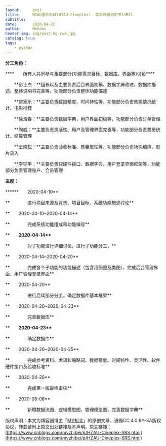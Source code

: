 ```yaml
---
layout:     post
title:      HZAU国际影城(HZAU-Cineplex)——需求规格说明书(SRS)
subtitle:   
date:       2020-04-22
author:     Mehaei
header-img: img/post-bg-rwd.jpg
catalog: true
tags:
    - python
---
```

****分工角色：****

****　　所有人共同参与重要部分(功能需求目标，数据库，界面等)讨论****

　　**彭士杰：**组长以及主要负责后台界面初稿、数据字典改进、数据库描述、整体说明书完善等，功能部分负责整体功能描述

　　**常家乐：**主要负责数据精度、时间特性等，功能部分负责售票情况统计、电影推荐

　　**徐浩春：**主要负责数据字典，用户界面初稿等，功能部分负责订单管理

　　**陶威：**主要负责灵活性、用户及管理界面完善等，功能部分负责票房统计、结算管理

　　**王南松：**主要负责验收标准、质量属性等，功能部分负责场次编排、影片录入

　　**李铜平：**主要负责软硬件接口、数据字典，用户登录界面框架等，功能部分负责管理账户、会员管理

****进度：****

******　　2020-04-10**

**　　　　进行项目来源及背景、项目目标、系统功能概述讨论**

**　　2020-04-10~2020-04-14**

**　　　　完成系统功能组成和功能编号**

**　　<strong>2020-04-14**</strong>

**　　　　对子功能进行详细讨论，进行子功能分工，**

**　　2020-04-14~2020-04-20**

**　　　　完成各个子功能的功能描述（包含用例图及类图），完成后台管理界面，用户管理登录界面**

**　　2020-04-20**

**　　　　进行后续部分分工，确定数据库基本框架**

**　　2020-04-20~2020-04-23**

**　　　　完善数据库**

**　　<strong>2020-04-23**</strong>

**　　　　确定数据库**

**　　2020-04-20~2020-04-25**

**　　　　完成参考资料、术语和缩略词、数据精度、时间特性、灵活性、软件硬件接口及验收标准**

**　　2020-04-26**

**　　　　完成第一版最终审核**

**　　2020-05-06**

**　　　　新增数据流图、逻辑模型图、物理模型图，完善数据字典**

版权声明：本文为博客园博主「[MY知北](https://www.cnblogs.com/myzhibei/)」的原创文章，遵循CC 4.0 BY-SA版权协议，转载请附上原文出处链接及本声明。原文链接：[https://www.cnblogs.com/myzhibei/p/HZAU-Cineplex-SRS.html](https://www.cnblogs.com/myzhibei/p/HZAU-Cineplex-SRS.html)
